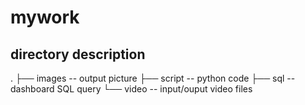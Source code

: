 # mywork
## directory description
.
├── images     -- output picture 
├── script      -- python code
├── sql        -- dashboard SQL query
└── video       -- input/ouput video files


